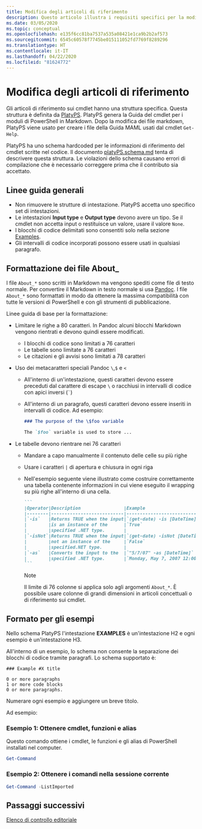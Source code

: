 ```yaml
---
title: Modifica degli articoli di riferimento
description: Questo articolo illustra i requisiti specifici per la modifica delle informazioni di riferimento sui cmdlet e degli argomenti About nella documentazione di PowerShell.
ms.date: 03/05/2020
ms.topic: conceptual
ms.openlocfilehash: e135f6cc81ba7537a535a08421e1ca9b2b2af573
ms.sourcegitcommit: 6545c60578f7745be015111052fd7769f8289296
ms.translationtype: HT
ms.contentlocale: it-IT
ms.lasthandoff: 04/22/2020
ms.locfileid: "81624772"
---
```

# <a name="editing-reference-articles"></a>Modifica degli articoli di riferimento

Gli articoli di riferimento sui cmdlet hanno una struttura specifica. Questa struttura è definita da [PlatyPS][].
PlatyPS genera la Guida del cmdlet per i moduli di PowerShell in Markdown. Dopo la modifica dei file markdown, PlatyPS viene usato per creare i file della Guida MAML usati dal cmdlet `Get-Help`.

PlatyPS ha uno schema hardcoded per le informazioni di riferimento del cmdlet scritte nel codice. Il documento [platyPS.schema.md][] tenta di descrivere questa struttura. Le violazioni dello schema causano errori di compilazione che è necessario correggere prima che il contributo sia accettato.

## <a name="general-guidelines"></a>Linee guida generali

- Non rimuovere le strutture di intestazione. PlatyPS accetta uno specifico set di intestazioni.
- Le intestazioni **Input type** e **Output type** devono avere un tipo. Se il cmdlet non accetta input o restituisce un valore, usare il valore `None`.
- I blocchi di codice delimitati sono consentiti solo nella sezione [Examples](#structuring-examples).
- Gli intervalli di codice incorporati possono essere usati in qualsiasi paragrafo.

## <a name="formatting-about_-files"></a>Formattazione dei file About_

I file `About_*` sono scritti in Markdown ma vengono spediti come file di testo normale. Per convertire il Markdown in testo normale si usa [Pandoc][]. I file `About_*` sono formattati in modo da ottenere la massima compatibilità con tutte le versioni di PowerShell e con gli strumenti di pubblicazione.

Linee guida di base per la formattazione:

- Limitare le righe a 80 caratteri. In Pandoc alcuni blocchi Markdown vengono rientrati e devono quindi essere modificati.
  - I blocchi di codice sono limitati a 76 caratteri
  - Le tabelle sono limitate a 76 caratteri
  - Le citazioni e gli avvisi sono limitati a 78 caratteri

- Uso dei metacaratteri speciali Pandoc `\`,`$` e `<`
  - All'interno di un'intestazione, questi caratteri devono essere preceduti dal carattere di escape `\` o racchiusi in intervalli di codice con apici inversi (`` ` ``)
  - All'interno di un paragrafo, questi caratteri devono essere inseriti in intervalli di codice. Ad esempio:

    ~~~markdown
    ### The purpose of the \$foo variable

    The `$foo` variable is used to store ...
    ~~~

- Le tabelle devono rientrare nei 76 caratteri
  - Mandare a capo manualmente il contenuto delle celle su più righe
  - Usare i caratteri `|` di apertura e chiusura in ogni riga
  - Nell'esempio seguente viene illustrato come costruire correttamente una tabella contenente informazioni in cui viene eseguito il wrapping su più righe all'interno di una cella.

    ~~~markdown
    ```
    |Operator|Description                |Example                          |
    |--------|---------------------------|---------------------------------|
    |`-is`   |Returns TRUE when the input|`(get-date) -is [DateTime]`      |
    |        |is an instance of the      |`True`                           |
    |        |specified .NET type.       |                                 |
    |`-isNot`|Returns TRUE when the input|`(get-date) -isNot [DateTime]`   |
    |        |not an instance of the     |`False`                          |
    |        |specified.NET type.        |                                 |
    |`-as`   |Converts the input to the  |`"5/7/07" -as [DateTime]`        |
    |        |specified .NET type.       |`Monday, May 7, 2007 12:00:00 AM`|
    ```
    ~~~

    > [!NOTE]
    > Il limite di 76 colonne si applica solo agli argomenti `About_*`. È possibile usare colonne di grandi dimensioni in articoli concettuali o di riferimento sui cmdlet.

## <a name="structuring-examples"></a>Formato per gli esempi

Nello schema PlatyPS l'intestazione **EXAMPLES** è un'intestazione H2 e ogni esempio è un'intestazione H3.

All'interno di un esempio, lo schema non consente la separazione dei blocchi di codice tramite paragrafi. Lo schema supportato è:

```
### Example #X title

0 or more paragraphs
1 or more code blocks
0 or more paragraphs.
```

Numerare ogni esempio e aggiungere un breve titolo.

Ad esempio:

### <a name="example-1-get-cmdlets-functions-and-aliases"></a>Esempio 1: Ottenere cmdlet, funzioni e alias

Questo comando ottiene i cmdlet, le funzioni e gli alias di PowerShell installati nel computer.

```powershell
Get-Command
```

### <a name="example-2-get-commands-in-the-current-session"></a>Esempio 2: Ottenere i comandi nella sessione corrente

```powershell
Get-Command -ListImported
```

## <a name="next-steps"></a>Passaggi successivi

[Elenco di controllo editoriale](editorial-checklist.md)

<!-- link references -->
[PlatyPS]: https://github.com/powershell/platyps
[platyPS.schema.md]: https://github.com/PowerShell/platyPS/blob/master/platyPS.schema.md
[issue1806]: https://github.com/MicrosoftDocs/PowerShell-Docs/issues/1806
[about-example]: /PowerShell/module/Microsoft.PowerShell.Core/About/about_Comparison_Operators
[Pandoc]: https://pandoc.org

